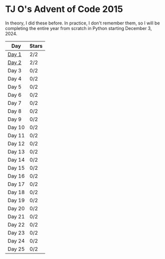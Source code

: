 # TJ O's Advent of Code 2015

In theory, I did these before. In practice, I don't remember them, so I will be completing the entire year from scratch in Python starting December 3, 2024. 

| Day | Stars |
|---|---|
| [Day 1](notes/01.md) | 2/2 |
| [Day 2](code/02.py) | 2/2 |
| Day 3 | 0/2 |
| Day 4 | 0/2 |
| Day 5 | 0/2 |
| Day 6 | 0/2 |
| Day 7 | 0/2 |
| Day 8 | 0/2 |
| Day 9 | 0/2 |
| Day 10 | 0/2 |
| Day 11 | 0/2 |
| Day 12 | 0/2 |
| Day 13 | 0/2 |
| Day 14 | 0/2 |
| Day 15 | 0/2 |
| Day 16 | 0/2 |
| Day 17 | 0/2 |
| Day 18 | 0/2 |
| Day 19 | 0/2 |
| Day 20 | 0/2 |
| Day 21 | 0/2 |
| Day 22 | 0/2 |
| Day 23 | 0/2 |
| Day 24 | 0/2 |
| Day 25 | 0/2 |
